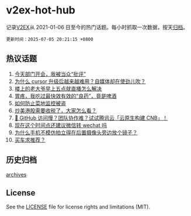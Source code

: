 # v2ex-hot-hub

 记录[V2EX](https://www.v2ex.com/)从 2021-01-06 日至今的热门话题。每小时抓取一次数据，按天[归档](archives)。

`更新时间：2025-07-05 20:21:15 +0800`

## 热议话题

1. [今天部门开会，我被当众“批评”](https://www.v2ex.com/t/1143126)
1. [为什么 cursor 升级后越来越难用？自媒体却在使劲儿吹？](https://www.v2ex.com/t/1143150)
1. [楼上的老大爷早上五点就直播怎么解决](https://www.v2ex.com/t/1143148)
1. [胃疼，我吃过最快效有效的“良药”，竟是啤酒](https://www.v2ex.com/t/1143179)
1. [如何防止菜地监控被盗](https://www.v2ex.com/t/1143203)
1. [炒美港股需要收税了，大家怎么看？](https://www.v2ex.com/t/1143209)
1. [🚀 GitHub 访问慢？团队协作难？试试腾讯云「云原生构建 CNB」！](https://www.v2ex.com/t/1143165)
1. [现在这个时间点还建议微信转 wechat 吗](https://www.v2ex.com/t/1143115)
1. [为什么手机不模仿拍立得在后置摄像头旁边放个镜子？](https://www.v2ex.com/t/1143147)
1. [买车求推荐？](https://www.v2ex.com/t/1143131)

## 历史归档

[archives](archives)

## License

See the [LICENSE](LICENSE) file for license rights and limitations (MIT).
